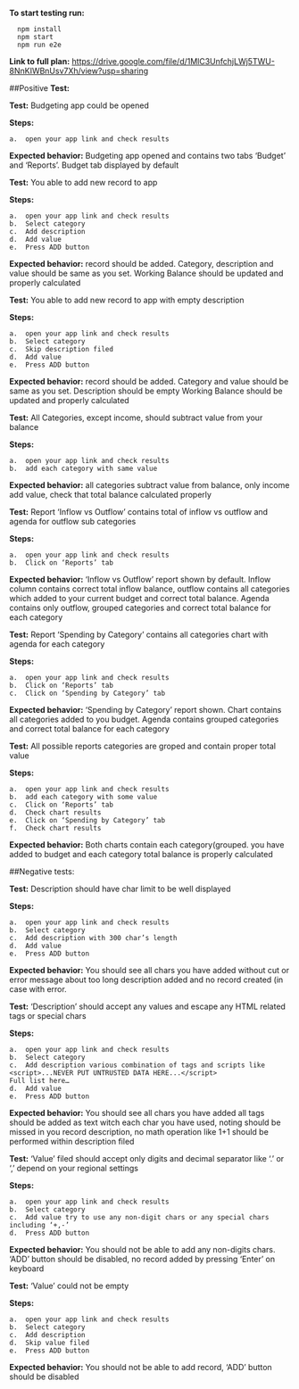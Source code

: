 
**To start testing run:**

      npm install
      npm start
      npm run e2e 
      
**Link to full plan:** https://drive.google.com/file/d/1MlC3UnfchjLWj5TWU-8NnKIWBnUsv7Xh/view?usp=sharing 

##Positive **Test:**

**Test:** Budgeting app could be opened

   **Steps:** 
   
	a.	open your app link and check results

  **Expected behavior:** Budgeting app opened and contains two tabs ‘Budget’ and ‘Reports’.
	Budget tab displayed by default 

**Test:** You able to add new record to app

   **Steps:** 
   
	a.	open your app link and check results
	b.	Select category 
	c.	Add description
	d.	Add value
	e.	Press ADD button

  **Expected behavior:** record should be added. Category, description and value should be same as you set.
	Working Balance should be updated and properly calculated 

**Test:** You able to add new record to app with empty description

   **Steps:** 
   
	a.	open your app link and check results
	b.	Select category 
	c.	Skip description filed
	d.	Add value
	e.	Press ADD button

  **Expected behavior:** record should be added. Category and value should be same as you set.
	Description should be empty 
	Working Balance should be updated and properly calculated 

**Test:** All Categories, except income, should subtract value from your balance  

   **Steps:** 
   
	a.	open your app link and check results
	b.	add each category with same value

  **Expected behavior:** all categories subtract value from balance, only income add value, check that total balance calculated properly 

**Test:** Report ‘Inflow vs Outflow’ contains total of inflow vs outflow and agenda for outflow sub categories 
   
   **Steps:** 
   
	a.	open your app link and check results
	b.	Click on ‘Reports’ tab

  **Expected behavior:** ‘Inflow vs Outflow’ report shown by default. Inflow column contains correct total inflow balance, outflow contains all categories which added to your current budget and correct total balance. Agenda contains only outflow, grouped categories and correct total balance for each category

**Test:** Report ‘Spending by Category’ contains all categories chart with agenda for each category 
   
   **Steps:** 
   
	a.	open your app link and check results
	b.	Click on ‘Reports’ tab
	c.	Click on ‘Spending by Category’ tab

  **Expected behavior:** ‘Spending by Category’ report shown. Chart contains all categories added to you budget. Agenda contains grouped categories and correct total balance for each category

**Test:** All possible reports categories are groped and contain proper total value  
   
   **Steps:** 
   
	a.	open your app link and check results
	b.	add each category with some value
	c.	Click on ‘Reports’ tab
	d.	Check chart results
	e.	Click on ‘Spending by Category’ tab
	f.	Check chart results

  **Expected behavior:** Both charts contain each category(grouped. you have added to budget and each category total balance is properly calculated

##Negative tests: 

**Test:** Description should have char limit to be well displayed  
   
   **Steps:** 
   
	a.	open your app link and check results
	b.	Select category 
	c.	Add description with 300 char’s length 
	d.	Add value
	e.	Press ADD button

  **Expected behavior:** You should see all chars you have added without cut or error message about too long description added and no record created (in case with error.

**Test:** ‘Description’ should accept any values and escape any HTML related tags or special chars   
   
   **Steps:** 
   
	a.	open your app link and check results
	b.	Select category 
	c.	Add description various combination of tags and scripts like 
	<script>...NEVER PUT UNTRUSTED DATA HERE...</script>
	Full list here…
	d.	Add value
	e.	Press ADD button

  **Expected behavior:** You should see all chars you have added all tags should be added as text witch each char you have used, noting should be missed in you record description, no math operation like 1+1 should be performed within description filed

**Test:** ‘Value’ filed should accept only digits and decimal separator like ‘.’ or ‘,’ depend on your regional settings   
   
   **Steps:** 
   
	a.	open your app link and check results
	b.	Select category 
	c.	Add value try to use any non-digit chars or any special chars including ‘+,-’
	d.	Press ADD button

  **Expected behavior:** You should not be able to add any non-digits chars. ‘ADD’ button should be disabled, no record added by pressing ‘Enter’ on keyboard

**Test:** ‘Value’ could not be empty   
   
   **Steps:** 
   
	a.	open your app link and check results
	b.	Select category 
	c.	Add description
	d.	Skip value filed
	e.	Press ADD button

  **Expected behavior:** You should not be able to add record, ‘ADD’ button should be disabled
